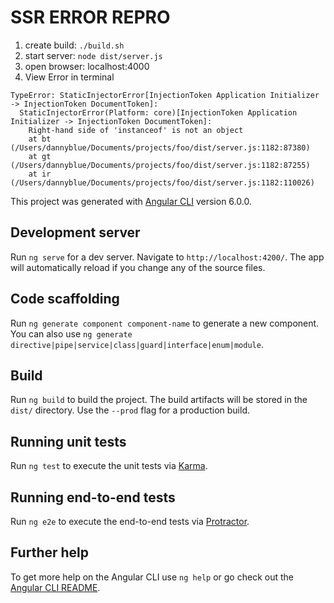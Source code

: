 # SSR ERROR REPRO

1.  create build: `./build.sh`
2.  start server: `node dist/server.js`
3.  open browser: localhost:4000
4.  View Error in terminal

```
TypeError: StaticInjectorError[InjectionToken Application Initializer -> InjectionToken DocumentToken]:
  StaticInjectorError(Platform: core)[InjectionToken Application Initializer -> InjectionToken DocumentToken]:
    Right-hand side of 'instanceof' is not an object
    at bt (/Users/dannyblue/Documents/projects/foo/dist/server.js:1182:87380)
    at gt (/Users/dannyblue/Documents/projects/foo/dist/server.js:1182:87255)
    at ir (/Users/dannyblue/Documents/projects/foo/dist/server.js:1182:110026)
```

This project was generated with [Angular CLI](https://github.com/angular/angular-cli) version 6.0.0.

## Development server

Run `ng serve` for a dev server. Navigate to `http://localhost:4200/`. The app will automatically reload if you change any of the source files.

## Code scaffolding

Run `ng generate component component-name` to generate a new component. You can also use `ng generate directive|pipe|service|class|guard|interface|enum|module`.

## Build

Run `ng build` to build the project. The build artifacts will be stored in the `dist/` directory. Use the `--prod` flag for a production build.

## Running unit tests

Run `ng test` to execute the unit tests via [Karma](https://karma-runner.github.io).

## Running end-to-end tests

Run `ng e2e` to execute the end-to-end tests via [Protractor](http://www.protractortest.org/).

## Further help

To get more help on the Angular CLI use `ng help` or go check out the [Angular CLI README](https://github.com/angular/angular-cli/blob/master/README.md).
